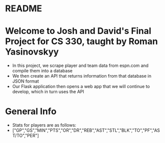 # README

# Welcome to Josh and David's Final Project for CS 330, taught by Roman Yasinovskyy
* In this project, we scrape player and team data from espn.com and compile them into a database
* We then create an API that returns information from that database in JSON format
* Our Flask application then opens a web app that we will continue to develop, which in turn uses the API

# General Info
* Stats for players are as follows:
* ["GP","GS","MIN","PTS","OR","DR","REB","AST","STL","BLK","TO","PF","AST/TO","PER"]
